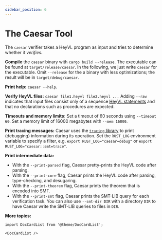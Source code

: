```yaml
---
sidebar_position: 6
---
```


# The Caesar Tool

The `caesar` verifier takes a HeyVL program as input and tries to determine whether it _verifies_.

**Compile** the `caesar` binary with `cargo build --release`.
The executable can be found at `target/release/caesar`.
In the following, we just write `caesar` for the executable.
Omit `--release` for the a binary with less optimizations; the result will be in `target/debug/caesar`.

**Print help:**
`caesar --help`.

**Verify HeyVL files:**
`caesar file1.heyvl file2.heyvl ...`
Adding `--raw` indicates that input files consist only of a sequence [HeyVL statements](../heyvl/statements.md) and that no declarations such as procedures are expected.

**Timeouts and memory limits:**
Set a timeout of 60 seconds using `--timeout 60`.
Set a memory limit of 16000 megabytes with `--mem 16000`.

**Print tracing messages:**
Caesar uses the [`tracing` library](https://github.com/tokio-rs/tracing) to print (debugging) information during its operation.
Set the `RUST_LOG` environment variable to specify a filter, e.g. `export RUST_LOG="caesar=debug"` or `export RUST_LOG="caesar::smt=trace"`.

**Print intermediate data:**
* With the `--print-parsed` flag, Caesar pretty-prints the HeyVL code after parsing.
* With the `--print-core` flag, Caesar prints the HeyVL code after parsing, type-checking, and desugaring.
* With the `--print-theorem` flag, Caesar prints the theorem that is encoded into SMT.
* With the `--print-smt` flag, Caesar prints the SMT-LIB query for each verification task. You can also use `--smt-dir DIR` with a directory `DIR` to have Caesar write the SMT-LIB queries to files in `DIR`.

**More topics:**

```mdx-code-block
import DocCardList from '@theme/DocCardList';

<DocCardList />
```
